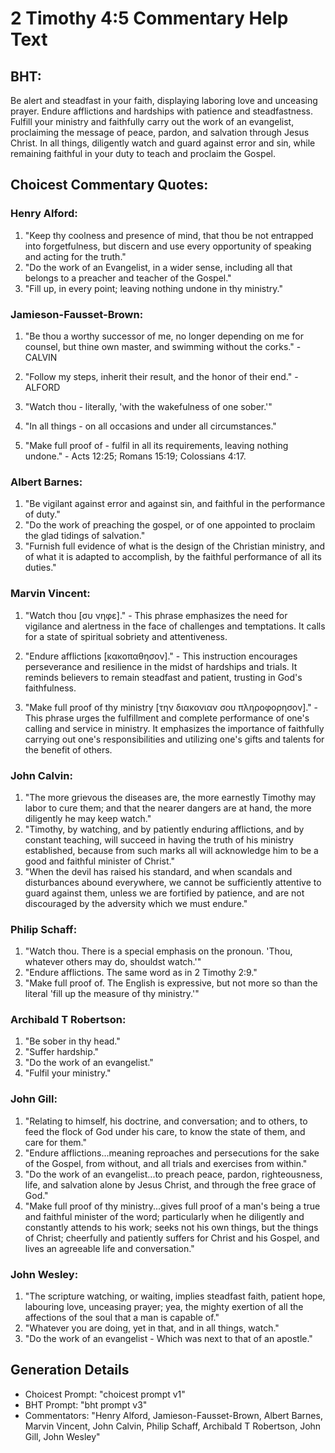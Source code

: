 # 2 Timothy 4:5 Commentary Help Text

## BHT:
Be alert and steadfast in your faith, displaying laboring love and unceasing prayer. Endure afflictions and hardships with patience and steadfastness. Fulfill your ministry and faithfully carry out the work of an evangelist, proclaiming the message of peace, pardon, and salvation through Jesus Christ. In all things, diligently watch and guard against error and sin, while remaining faithful in your duty to teach and proclaim the Gospel.

## Choicest Commentary Quotes:
### Henry Alford:
1. "Keep thy coolness and presence of mind, that thou be not entrapped into forgetfulness, but discern and use every opportunity of speaking and acting for the truth."
2. "Do the work of an Evangelist, in a wider sense, including all that belongs to a preacher and teacher of the Gospel."
3. "Fill up, in every point; leaving nothing undone in thy ministry."

### Jamieson-Fausset-Brown:
1. "Be thou a worthy successor of me, no longer depending on me for counsel, but thine own master, and swimming without the corks." - CALVIN

2. "Follow my steps, inherit their result, and the honor of their end." - ALFORD

3. "Watch thou - literally, 'with the wakefulness of one sober.'" 

4. "In all things - on all occasions and under all circumstances."

5. "Make full proof of - fulfil in all its requirements, leaving nothing undone." - Acts 12:25; Romans 15:19; Colossians 4:17.

### Albert Barnes:
1. "Be vigilant against error and against sin, and faithful in the performance of duty."
2. "Do the work of preaching the gospel, or of one appointed to proclaim the glad tidings of salvation."
3. "Furnish full evidence of what is the design of the Christian ministry, and of what it is adapted to accomplish, by the faithful performance of all its duties."

### Marvin Vincent:
1. "Watch thou [συ νηφε]." - This phrase emphasizes the need for vigilance and alertness in the face of challenges and temptations. It calls for a state of spiritual sobriety and attentiveness.

2. "Endure afflictions [κακοπαθησον]." - This instruction encourages perseverance and resilience in the midst of hardships and trials. It reminds believers to remain steadfast and patient, trusting in God's faithfulness.

3. "Make full proof of thy ministry [την διακονιαν σου πληροφορησον]." - This phrase urges the fulfillment and complete performance of one's calling and service in ministry. It emphasizes the importance of faithfully carrying out one's responsibilities and utilizing one's gifts and talents for the benefit of others.

### John Calvin:
1. "The more grievous the diseases are, the more earnestly Timothy may labor to cure them; and that the nearer dangers are at hand, the more diligently he may keep watch."
2. "Timothy, by watching, and by patiently enduring afflictions, and by constant teaching, will succeed in having the truth of his ministry established, because from such marks all will acknowledge him to be a good and faithful minister of Christ."
3. "When the devil has raised his standard, and when scandals and disturbances abound everywhere, we cannot be sufficiently attentive to guard against them, unless we are fortified by patience, and are not discouraged by the adversity which we must endure."

### Philip Schaff:
1. "Watch thou. There is a special emphasis on the pronoun. 'Thou, whatever others may do, shouldst watch.'" 
2. "Endure afflictions. The same word as in 2 Timothy 2:9." 
3. "Make full proof of. The English is expressive, but not more so than the literal 'fill up the measure of thy ministry.'"

### Archibald T Robertson:
1. "Be sober in thy head."
2. "Suffer hardship."
3. "Do the work of an evangelist."
4. "Fulfil your ministry."

### John Gill:
1. "Relating to himself, his doctrine, and conversation; and to others, to feed the flock of God under his care, to know the state of them, and care for them."
2. "Endure afflictions...meaning reproaches and persecutions for the sake of the Gospel, from without, and all trials and exercises from within."
3. "Do the work of an evangelist...to preach peace, pardon, righteousness, life, and salvation alone by Jesus Christ, and through the free grace of God."
4. "Make full proof of thy ministry...gives full proof of a man's being a true and faithful minister of the word; particularly when he diligently and constantly attends to his work; seeks not his own things, but the things of Christ; cheerfully and patiently suffers for Christ and his Gospel, and lives an agreeable life and conversation."

### John Wesley:
1. "The scripture watching, or waiting, implies steadfast faith, patient hope, labouring love, unceasing prayer; yea, the mighty exertion of all the affections of the soul that a man is capable of."
2. "Whatever you are doing, yet in that, and in all things, watch."
3. "Do the work of an evangelist - Which was next to that of an apostle."


## Generation Details
- Choicest Prompt: "choicest prompt v1"
- BHT Prompt: "bht prompt v3"
- Commentators: "Henry Alford, Jamieson-Fausset-Brown, Albert Barnes, Marvin Vincent, John Calvin, Philip Schaff, Archibald T Robertson, John Gill, John Wesley"
